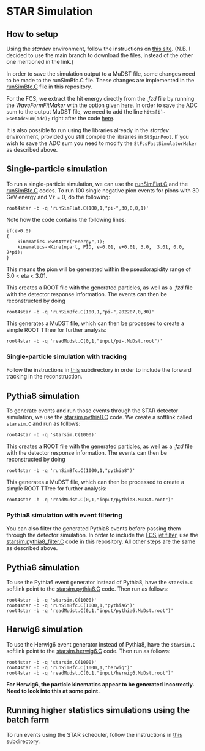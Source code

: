 # STAR Simulation

How to setup
------------
Using the <i>stardev</i> environment, follow the instructions on [this site](https://www.star.bnl.gov/protected/spin/akio/fcs/howto_MC_github.html). (N.B. I decided to use the main branch to download the files, instead of the other one mentioned in the link.)

In order to save the simulation output to a MuDST file, some changes need to be made to the runSimBfc.C file. These changes are implemented in the [runSimBfc.C](runSimBfc.C) file in this repository.

For the FCS, we extract the hit energy directly from the <i>.fzd</i> file by running the <i>WaveFormFitMaker</i> with the option given [here](https://github.com/star-bnl/star-sw/blob/main/StRoot/StFcsWaveformFitMaker/StFcsWaveformFitMaker.cxx#L475). In order to save the ADC sum to the output MuDST file, we need to add the line ```hits[i]->setAdcSum(adc);``` right after the code [here](https://github.com/star-bnl/star-sw/blob/main/StRoot/StFcsFastSimulatorMaker/StFcsFastSimulatorMaker.cxx#L323).

It is also possible to run using the libraries already in the <i>stardev</i> environment, provided you still compile the libraries in ```StSpinPool```. If you wish to save the ADC sum you need to modify the ```StFcsFastSimulatorMaker``` as described above.

Single-particle simulation
--------------------------
To run a single-particle simulation, we can use the [runSimFlat.C](runSimFlat.C) and the [runSimBfc.C](runSimBfc.C) codes. To run 100 single negative pion events for pions with 30 GeV energy and Vz = 0, do the following:
```
root4star -b -q 'runSimFlat.C(100,1,"pi-",30,0,0,1)'
```
Note how the code contains the following lines:
```
if(e>0.0)
{
	kinematics->SetAttr("energy",1);
	kinematics->Kine(npart, PID, e-0.01, e+0.01, 3.0,  3.01, 0.0, 2*pi);
}
```
This means the pion will be generated within the pseudorapidity range of 3.0 < eta < 3.01.

This creates a ROOT file with the generated particles, as well as a <i>.fzd</i> file with the detector response information. The events can then be reconstructed by doing
```
root4star -b -q 'runSimBfc.C(100,1,"pi-",202207,0,30)'
```
This generates a MuDST file, which can then be processed to create a simple ROOT TTree for further analysis:
```
root4star -b -q 'readMudst.C(0,1,"input/pi-.MuDst.root")'
```

### Single-particle simulation with tracking
Follow the instructions in [this](with_tracking) subdirectory in order to include the forward tracking in the reconstruction.

Pythia8 simulation
------------------
To generate events and run those events through the STAR detector simulation, we use the [starsim.pythia8.C](starsim.pythia8.C) code. We create a softlink called ```starsim.C``` and run as follows:
```
root4star -b -q 'starsim.C(1000)'
```
This creates a ROOT file with the generated particles, as well as a <i>.fzd</i> file with the detector response information. The events can then be reconstructed by doing
```
root4star -b -q 'runSimBfc.C(1000,1,"pythia8")'
```
This generates a MuDST file, which can then be processed to create a simple ROOT TTree for further analysis:
```
root4star -b -q 'readMudst.C(0,1,"input/pythia8.MuDst.root")'
```

### Pythia8 simulation with event filtering
You can also filter the generated Pythia8 events before passing them through the detector simulation. In order to include the [FCS jet filter](https://github.com/star-bnl/star-sw/blob/main/StRoot/StarGenerator/FILT/FcsJetFilter.cxx), use the [starsim.pythia8_filter.C](starsim.pythia8_filter.C) code in this repository. All other steps are the same as described above.

Pythia6 simulation
------------------
To use the Pythia6 event generator instead of Pythia8, have the ```starsim.C``` softlink point to the [starsim.pythia6.C](starsim.pythia6.C) code. Then run as follows:
```
root4star -b -q 'starsim.C(1000)'
root4star -b -q 'runSimBfc.C(1000,1,"pythia6")'
root4star -b -q 'readMudst.C(0,1,"input/pythia6.MuDst.root")'
```

Herwig6 simulation
------------------
To use the Herwig6 event generator instead of Pythia8, have the ```starsim.C``` softlink point to the [starsim.herwig6.C](starsim.herwig6.C) code. Then run as follows:
```
root4star -b -q 'starsim.C(1000)'
root4star -b -q 'runSimBfc.C(1000,1,"herwig")'
root4star -b -q 'readMudst.C(0,1,"input/herwig6.MuDst.root")'
```
<strong> For Herwig6, the particle kinematics appear to be generated incorrectly. Need to look into this at some point. </strong>

Running higher statistics simulations using the batch farm
-----------------------------------------------------------
To run events using the STAR scheduler, follow the instructions in [this](job_submission) subdirectory.
